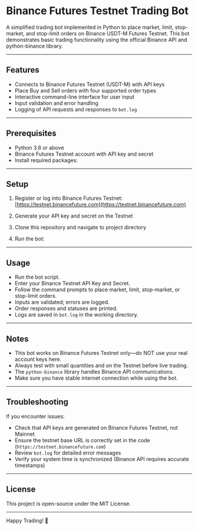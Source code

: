 # Binance Futures Testnet Trading Bot

A simplified trading bot implemented in Python to place market, limit, stop-market, and stop-limit orders on Binance USDT-M Futures Testnet. This bot demonstrates basic trading functionality using the official Binance API and python-binance library.

---

## Features

- Connects to Binance Futures Testnet (USDT-M) with API keys
- Place Buy and Sell orders with four supported order types
- Interactive command-line interface for user input
- Input validation and error handling
- Logging of API requests and responses to `bot.log`

---

## Prerequisites

- Python 3.8 or above
- Binance Futures Testnet account with API key and secret
- Install required packages:


---

## Setup

1. Register or log into Binance Futures Testnet:  
   [https://testnet.binancefuture.com](https://testnet.binancefuture.com)

2. Generate your API key and secret on the Testnet

3. Clone this repository and navigate to project directory

4. Run the bot:


---

## Usage

- Run the bot script.
- Enter your Binance Testnet API Key and Secret.
- Follow the command prompts to place market, limit, stop-market, or stop-limit orders.
- Inputs are validated; errors are logged.
- Order responses and statuses are printed.
- Logs are saved in `bot.log` in the working directory.

---

## Notes

- This bot works on Binance Futures Testnet only—do NOT use your real account keys here.
- Always test with small quantities and on the Testnet before live trading.
- The `python-binance` library handles Binance API communications.
- Make sure you have stable internet connection while using the bot.


---

## Troubleshooting

If you encounter issues:

- Check that API keys are generated on Binance Futures Testnet, not Mainnet
- Ensure the testnet base URL is correctly set in the code (`https://testnet.binancefuture.com`)
- Review `bot.log` for detailed error messages
- Verify your system time is synchronized (Binance API requires accurate timestamps)

---

## License

This project is open-source under the MIT License.

---

Happy Trading! 🚀


